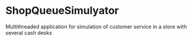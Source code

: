 # ShopQueueSimulyator
Multithreaded application for simulation of customer service in a store with several cash desks
